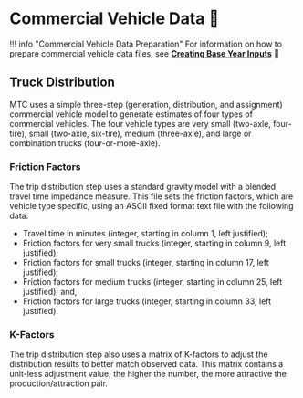 # Commercial Vehicle Data 🚛

!!! info "Commercial Vehicle Data Preparation"
    For information on how to prepare commercial vehicle data files, see **[Creating Base Year Inputs](../create-base-year-inputs.md#commercial-vehicle-data)** 🚛

## Truck Distribution

MTC uses a simple three-step (generation, distribution, and assignment) commercial vehicle model to generate estimates of four types of commercial vehicles. The four vehicle types are very small (two-axle, four-tire), small (two-axle, six-tire), medium (three-axle), and large or combination trucks (four-or-more-axle).

### Friction Factors

The trip distribution step uses a standard gravity model with a blended travel time impedance measure. This file sets the friction factors, which are vehicle type specific, using an ASCII fixed format text file with the following data:

* Travel time in minutes (integer, starting in column 1, left justified);
* Friction factors for very small trucks (integer, starting in column 9, left justified);
* Friction factors for small trucks (integer, starting in column 17, left justified);
* Friction factors for medium trucks (integer, starting in column 25, left justified); and,
* Friction factors for large trucks (integer, starting in column 33, left justified).

### K-Factors

The trip distribution step also uses a matrix of K-factors to adjust the distribution results to better match observed data. This matrix contains a unit-less adjustment value; the higher the number, the more attractive the production/attraction pair.
